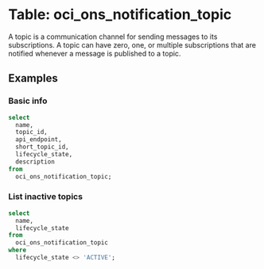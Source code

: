 # Table: oci_ons_notification_topic

A topic is a communication channel for sending messages to its subscriptions. A topic can have zero, one, or multiple subscriptions that are notified whenever a message is published to a topic.

## Examples

### Basic info

```sql
select
  name,
  topic_id,
  api_endpoint,
  short_topic_id,
  lifecycle_state,
  description
from
  oci_ons_notification_topic;
```

### List inactive topics

```sql
select
  name,
  lifecycle_state
from
  oci_ons_notification_topic
where
  lifecycle_state <> 'ACTIVE';
```
